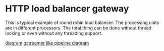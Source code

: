 
HTTP load balancer gateway
==========================

This is typical example of round robin load balancer. The processing units are in different processors. The total thing can be done without thread locking or even without any threading support.

[diagram](../../docs/diagrams/http_loadbalancer.svg)
[gstreamer like pipeline diagram](../../docs/diagrams/http_mitigateway_gstreamer.svg)
